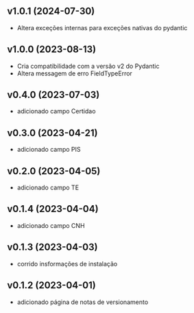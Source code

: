 ## v1.0.1 (2024-07-30)
- Altera exceções internas para exceções nativas do pydantic

## v1.0.0 (2023-08-13)
- Cria compatibilidade com a versão v2 do Pydantic
- Altera messagem de erro FieldTypeError

## v0.4.0 (2023-07-03)
- adicionado campo Certidao

## v0.3.0 (2023-04-21)
- adicionado campo PIS

## v0.2.0 (2023-04-05)
- adicionado campo TE

## v0.1.4 (2023-04-04)
- adicionado campo CNH

## v0.1.3 (2023-04-03)
- corrido insformações de instalação

## v0.1.2 (2023-04-01)
- adicionado página de notas de versionamento
